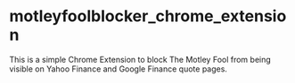# motleyfoolblocker_chrome_extension
This is a simple Chrome Extension to block The Motley Fool from being visible on Yahoo Finance and Google Finance quote pages.
